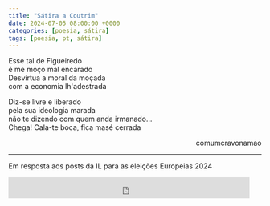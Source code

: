 ```yaml
---
title: "Sátira a Coutrim"
date: 2024-07-05 08:00:00 +0000
categories: [poesia, sátira]
tags: [poesia, pt, sátira]
---
```


<div style="color:Platinum">
<p>
Esse tal de Figueiredo<br>
é me moço mal encarado<br>
Desvirtua a moral da moçada<br>
com a economia lh'adestrada<br>
</p>
<p>
Diz-se livre e liberado<br>
pela sua ideologia marada<br>
não te dizendo com quem anda irmanado...<br>
Chega! Cala-te boca, fica masé cerrada<br>
</p>
</div>
<p style="text-align:right">comumcravonamao</p>

---

Em resposta aos posts da IL para as eleições Europeias 2024

<iframe style="border: 0; width: 480px; height: 42px;" src="https://bandcamp.com/EmbeddedPlayer/album=1404691174/size=small/bgcol=333333/linkcol=0f91ff/track=3572683908/transparent=true/" seamless aoutoplay><a href="https://rastilho.bandcamp.com/album/o-ltimo-p-r-do-sol">O último pôr do sol by Viralata</a></iframe>
